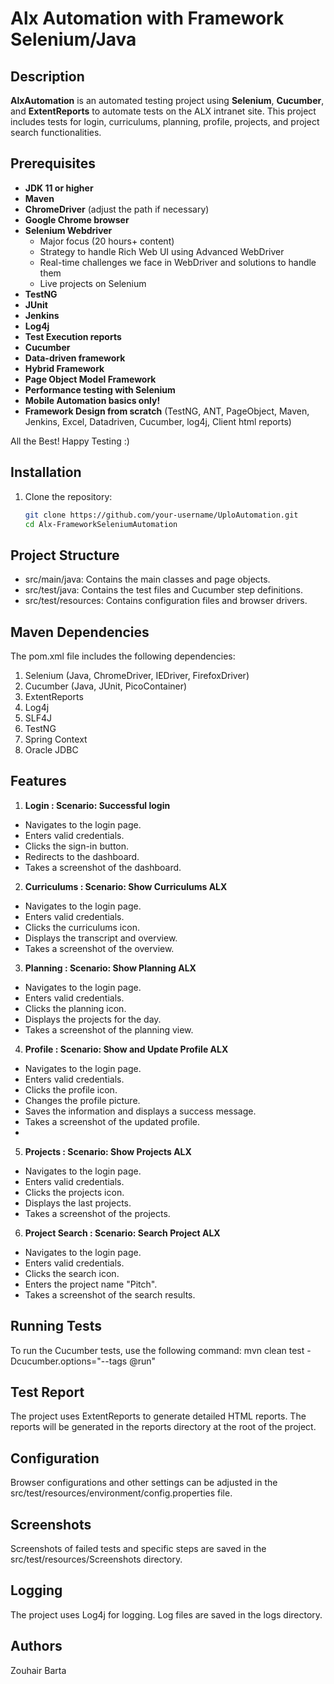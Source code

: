 # Alx Automation with Framework Selenium/Java

## Description
**AlxAutomation** is an automated testing project using **Selenium**, **Cucumber**, and **ExtentReports** to automate tests on the ALX intranet site. This project includes tests for login, curriculums, planning, profile, projects, and project search functionalities.

## Prerequisites
- **JDK 11 or higher**
- **Maven**
- **ChromeDriver** (adjust the path if necessary)
- **Google Chrome browser**
- **Selenium Webdriver**
  - Major focus (20 hours+ content)
  - Strategy to handle Rich Web UI using Advanced WebDriver
  - Real-time challenges we face in WebDriver and solutions to handle them
  - Live projects on Selenium
- **TestNG**
- **JUnit**
- **Jenkins**
- **Log4j**
- **Test Execution reports**
- **Cucumber**
- **Data-driven framework**
- **Hybrid Framework**
- **Page Object Model Framework**
- **Performance testing with Selenium**
- **Mobile Automation basics only!**
- **Framework Design from scratch** (TestNG, ANT, PageObject, Maven, Jenkins, Excel, Datadriven, Cucumber, log4j, Client html reports)

All the Best! Happy Testing :)

## Installation
1. Clone the repository:
   ```bash
   git clone https://github.com/your-username/UploAutomation.git
   cd Alx-FrameworkSeleniumAutomation

## Project Structure
  - src/main/java: Contains the main classes and page objects.
  - src/test/java: Contains the test files and Cucumber step definitions.
  - src/test/resources: Contains configuration files and browser drivers.

## Maven Dependencies
The pom.xml file includes the following dependencies:
  1. Selenium (Java, ChromeDriver, IEDriver, FirefoxDriver)
  2. Cucumber (Java, JUnit, PicoContainer)
  3. ExtentReports
  4. Log4j
  5. SLF4J
  6. TestNG
  7. Spring Context
  8. Oracle JDBC

## Features
1. **Login : Scenario: Successful login**
  - Navigates to the login page.
  - Enters valid credentials.
  - Clicks the sign-in button.
  - Redirects to the dashboard.
  - Takes a screenshot of the dashboard.
    
2. **Curriculums : Scenario: Show Curriculums ALX**
  - Navigates to the login page.
  - Enters valid credentials.
  - Clicks the curriculums icon.
  - Displays the transcript and overview.
  - Takes a screenshot of the overview.
    
3. **Planning : Scenario: Show Planning ALX**
  - Navigates to the login page.
  - Enters valid credentials.
  - Clicks the planning icon.
  - Displays the projects for the day.
  - Takes a screenshot of the planning view.
    
4. **Profile : Scenario: Show and Update Profile ALX**
  - Navigates to the login page.
  - Enters valid credentials.
  - Clicks the profile icon.
  - Changes the profile picture.
  - Saves the information and displays a success message.
  - Takes a screenshot of the updated profile.
  - 
5. **Projects : Scenario: Show Projects ALX**
  - Navigates to the login page.
  - Enters valid credentials.
  - Clicks the projects icon.
  - Displays the last projects.
  - Takes a screenshot of the projects.
    
6. **Project Search : Scenario: Search Project ALX**
  - Navigates to the login page.
  - Enters valid credentials.
  - Clicks the search icon.
  - Enters the project name "Pitch".
  - Takes a screenshot of the search results.

## Running Tests
To run the Cucumber tests, use the following command:
mvn clean test -Dcucumber.options="--tags @run"

## Test Report
The project uses ExtentReports to generate detailed HTML reports. The reports will be generated in the reports directory at the root of the project.

## Configuration
Browser configurations and other settings can be adjusted in the src/test/resources/environment/config.properties file.

## Screenshots
Screenshots of failed tests and specific steps are saved in the src/test/resources/Screenshots directory.

## Logging
The project uses Log4j for logging. Log files are saved in the logs directory.

## Authors
Zouhair Barta
